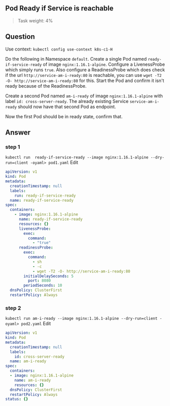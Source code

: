 ## Pod Ready if Service is reachable
> Task weight: 4%

## Question
Use context: `kubectl config use-context k8s-c1-H`

Do the following in Namespace `default`. 
Create a single Pod named `ready-if-service-ready` of image `nginx:1.16.1-alpine`. 
Configure a LivenessProbe which simply runs `true`. 
Also configure a ReadinessProbe which does check if the url `http://service-am-i-ready:80` is reachable,
you can use `wget -T2 -O- http://service-am-i-ready:80` for this. 
Start the Pod and confirm it isn't ready because of the ReadinessProbe.

Create a second Pod named `am-i-ready` of image `nginx:1.16.1-alpine` with label `id: cross-server-ready`. 
The already existing Service `service-am-i-ready` should now have that second Pod as endpoint.

Now the first Pod should be in ready state, confirm that.

## Answer
### step 1
`kubectl run  ready-if-service-ready --image nginx:1.16.1-alpine --dry-run=client -oyaml> pod1.yaml`
Edit
```yaml
apiVersion: v1
kind: Pod
metadata:
  creationTimestamp: null
  labels:
    run: ready-if-service-ready
  name: ready-if-service-ready
spec:
  containers:
    - image: nginx:1.16.1-alpine
      name: ready-if-service-ready
      resources: {}
      livenessProbe:
        exec:
          command:
            - "true"
      readinessProbe:
        exec:
          command:
            - sh
            - -c
            - wget -T2 -O- http://service-am-i-ready:80
        initialDelaySeconds: 5
          port: 8080
        periodSeconds: 10
  dnsPolicy: ClusterFirst
  restartPolicy: Always
```

### step 2
`kubectl run am-i-ready --image nginx:1.16.1-alpine --dry-run=client -oyaml> pod2.yaml`
Edit
```yaml
apiVersion: v1
kind: Pod
metadata:
  creationTimestamp: null
  labels:
    id: cross-server-ready
  name: am-i-ready
spec:
  containers:
  - image: nginx:1.16.1-alpine
    name: am-i-ready
    resources: {}
  dnsPolicy: ClusterFirst
  restartPolicy: Always
status: {}
```